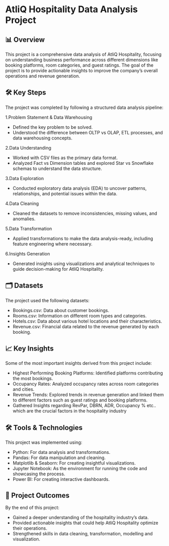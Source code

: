 # AtliQ Hospitality Data Analysis Project

**📊 Overview**
---
This project is a comprehensive data analysis of AtliQ Hospitality, focusing on understanding business performance across different dimensions like booking platforms, room categories, and guest ratings. The goal of the project is to provide actionable insights to improve the company’s overall operations and revenue generation.

**🛠️ Key Steps**
---
The project was completed by following a structured data analysis pipeline:

1.Problem Statement & Data Warehousing

- Defined the key problem to be solved.
- Understood the difference between OLTP vs OLAP, ETL processes, and data warehousing concepts.

2.Data Understanding
- Worked with CSV files as the primary data format.
- Analyzed Fact vs Dimension tables and explored Star vs Snowflake schemas to understand the data structure.

3.Data Exploration

- Conducted exploratory data analysis (EDA) to uncover patterns, relationships, and potential issues within the data.

4.Data Cleaning

- Cleaned the datasets to remove inconsistencies, missing values, and anomalies.

5.Data Transformation

- Applied transformations to make the data analysis-ready, including feature engineering where necessary.

6.Insights Generation
- Generated insights using visualizations and analytical techniques to guide decision-making for AtliQ Hospitality.

**🗂️ Datasets**
---
The project used the following datasets:

- Bookings.csv: Data about customer bookings.
- Rooms.csv: Information on different room types and categories.
- Hotels.csv: Data about various hotel locations and their characteristics.
- Revenue.csv: Financial data related to the revenue generated by each booking.

**📈 Key Insights**
---
Some of the most important insights derived from this project include:

- Highest Performing Booking Platforms: Identified platforms contributing the most bookings.
- Occupancy Rates: Analyzed occupancy rates across room categories and cities.
- Revenue Trends: Explored trends in revenue generation and linked them to different factors such as guest ratings and booking platforms.
- Gathered Insights regarding RevPar, DBRN, ADR, Occupancy % etc.. which are the crucial factors in the hospitality industry
  
**🛠️ Tools & Technologies**
---
This project was implemented using:

- Python: For data analysis and transformations.
- Pandas: For data manipulation and cleaning.
- Matplotlib & Seaborn: For creating insightful visualizations.
- Jupyter Notebook: As the environment for running the code and showcasing the process.
- Power BI: For creating interactive dashboards.

**🚀 Project Outcomes**
---
By the end of this project:

- Gained a deeper understanding of the hospitality industry’s data.
- Provided actionable insights that could help AtliQ Hospitality optimize their operations.
- Strengthened skills in data cleaning, transformation, modelling  and visualization.
